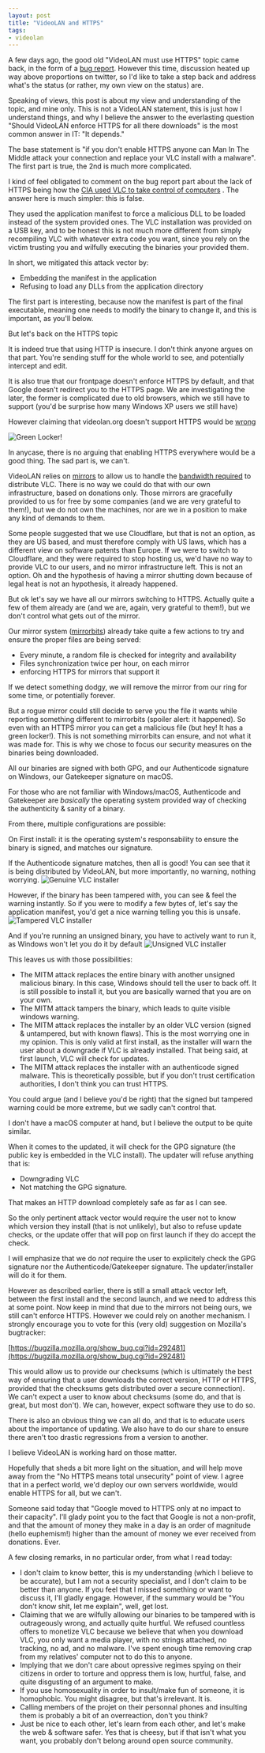 ```yaml
---
layout: post
title: "VideoLAN and HTTPS"
tags:
- videolan
---
```


A few days ago, the good old "VideoLAN must use HTTPS" topic came back, in the form of a [bug report](https://trac.videolan.org/vlc/ticket/18472). However this time, 
discussion heated up way above proportions on twitter, so I'd like to take a step back and
address what's the status (or rather, my own view on the status) are.

Speaking of views, this post is about my view and understanding of the topic, and mine only. This is not a VideoLAN statement,
this is just how I understand things, and why I believe the answer to the everlasting question
"Should VideoLAN enforce HTTPS for all there downloads" is the most common answer in IT: "It depends."

The base statement is "if you don't enable HTTPS anyone can Man In The Middle attack your connection and replace your VLC install with a malware". The first part is true, the 2nd is much more complicated.

I kind of feel obligated to comment on the bug report part about the lack of HTTPS being how the [CIA used VLC to take control of computers](https://wikileaks.org/ciav7p1/cms/files/Rain%20Maker%20v1.0%20User%20Guide.doc)
. The answer here is much simpler: this is false.

They used the application manifest to force a malicious DLL to be loaded instead of the system provided ones. The VLC installation was provided on a USB key, and to be honest this is
not much more different from simply recompiling VLC with whatever extra code you want, since you rely on the victim trusting you and wilfully executing the binaries your provided them.

In short, we mitigated this attack vector by:
* Embedding the manifest in the application
* Refusing to load any DLLs from the application directory

The first part is interesting, because now the manifest is part of the final executable, meaning one needs to modify the binary to change it, and this is important, as you'll below.

But let's back on the HTTPS topic

It is indeed true that using HTTP is insecure. I don't think anyone argues on that part. You're sending stuff for the whole world to see, and potentially intercept and edit.

It is also true that our frontpage doesn't enforce HTTPS by default, and that Google doesn't redirect you to the HTTPS page. We are investigating the later, the former is complicated due to old
browsers, which we still have to support (you'd be surprise how many Windows XP users we still have)

However claiming that videolan.org doesn't support HTTPS would be [wrong](https://www.videolan.org)

![Green Locker!](/img/posts/https/green-locker.png)

In anycase, there is no arguing that enabling HTTPS everywhere would be a good thing. The sad part is, we can't.

VideoLAN relies on [mirrors](https://get.videolan.org/vlc/2.2.6/win32/vlc-2.2.6-win32.exe?mirrorlist)
to allow us to handle the [bandwidth required](https://get.videolan.org/?mirrorstats) to distribute VLC. There is no way we could do that with our own infrastructure, based on donations only.
Those mirrors are gracefully provided to us for free by some companies (and we are very grateful to them!), but we do not own the machines, nor are we in a position to make any kind of demands to them.

Some people suggested that we use Cloudflare, but that is not an option, as they are US based, and must therefore comply with US laws, which has a different view on software patents
than Europe. If we were to switch to Cloudflare, and they were required to stop hosting us, we'd have no way to provide VLC to our users, and no mirror infrastructure left. This is not an option.
Oh and the hypothesis of having a mirror shutting down because of legal heat is not an hypothesis, it already happened.

But ok let's say we have all our mirrors switching to HTTPS. Actually quite a few of them already are (and we are, again, very grateful to them!), but we don't control what gets out of the mirror.

Our mirror system ([mirrorbits](https://github.com/etix/mirrorbits)) already take quite a few actions to try and ensure the proper files are being served:
* Every minute, a random file is checked for integrity and availability
* Files synchronization twice per hour, on each mirror
* enforcing HTTPS for mirrors that support it

If we detect something dodgy, we will remove the mirror from our ring for some time, or potentially forever.

But a rogue mirror could still decide to serve you the file it wants while reporting something different to mirrorbits (spoiler alert: it happened). So even with an HTTPS mirror
you can get a malicious file (but hey! It has a green locker!). This is not something mirrorbits can ensure, and not what it was made for.
This is why we chose to focus our security measures on the binaries being downloaded.

All our binaries are signed with both GPG, and our Authenticode signature on Windows, our Gatekeeper signature on macOS.

For those who are not familiar with Windows/macOS, Authenticode and Gatekeeper are *basically* the operating system provided way of checking the authenticity & sanity of a binary.

From there, multiple configurations are possible:

On First install: it is the operating system's responsability to ensure the binary is signed, and matches our signature.

If the Authenticode signature matches, then all is good! You can see that it is being distributed by VideoLAN, but more importantly, no warning, nothing worrying.
![Genuine VLC installer](/img/posts/https/vlc-normal.png)

However, if the binary has been tampered with, you can see & feel the warning instantly. So if you were to modify a few bytes of, let's say the application manifest, you'd get
a nice warning telling you this is unsafe.
![Tampered VLC installer](/img/posts/https/vlc-tampered.png)

And if you're running an unsigned binary, you have to actively want to run it, as Windows won't let you do it by default
![Unsigned VLC installer](/img/posts/https/vlc-unsigned.png)

This leaves us with those possibilities:

* The MITM attack replaces the entire binary with another unsigned malicious binary. In this case, Windows should tell the user to back off. It is still possible to install it, but you are
basically warned that you are on your own.
* The MITM attack tampers the binary, which leads to quite visible windows warning.
* The MITM attack replaces the installer by an older VLC version (signed & untampered, but with known flaws). This is the most worrying one in my opinion. This is only valid at first install,
as the installer will warn the user about a downgrade if VLC is already installed. That being said, at first launch, VLC will check for updates.
* The MITM attack replaces the installer with an authenticode signed malware. This is theoretically possible, but if you don't trust certification authorities, I don't think you can trust HTTPS.

You could argue (and I believe you'd be right) that the signed but tampered warning could be more extreme, but we sadly can't control that.

I don't have a macOS computer at hand, but I believe the output to be quite similar.

When it comes to the updated, it will check for the GPG signature (the public key is embedded in the VLC install). The updater will refuse anything that is:
* Downgrading VLC
* Not matching the GPG signature.

That makes an HTTP download completely safe as far as I can see.

So the only pertinent attack vector would require the user not to know which version they install (that is not unlikely), but also to refuse update checks, or the update offer that will pop on first launch if they do accept the check.

I will emphasize that we do *not* require the user to explicitely check the GPG signature nor the Authenticode/Gatekeeper signature. The updater/installer will do it for them.

However as described earlier, there is still a small attack vector left, between the first install and the second launch, and we need to address this at some point.
Now keep in mind that due to the mirrors not being ours, we still can't enforce HTTPS. However we could rely on another mechanism. I strongly encourage you to vote for this (very old)
suggestion on Mozilla's bugtracker: 

[https://bugzilla.mozilla.org/show_bug.cgi?id=292481](https://bugzilla.mozilla.org/show_bug.cgi?id=292481)

This would allow us to provide our checksums (which is ultimately the best way of ensuring that a user downloads the correct version, HTTP or HTTPS, provided that the checksums gets
distributed over a secure connection). We can't expect a user to know about checksums (some do, and that is great, but most don't). We can, however, expect software they use to do so.

There is also an obvious thing we can all do, and that is to educate users about the importance of updating. We also have to do our share to ensure there aren't too drastic regressions from a version to another.

I believe VideoLAN is working hard on those matter.

Hopefully that sheds a bit more light on the situation, and will help move away from the "No HTTPS means total unsecurity" point of view. I agree that in a perfect world, 
we'd deploy our own servers worldwide, would enable HTTPS for all, but we can't.

Someone said today that "Google moved to HTTPS only at no impact to their capacity". I'll glady point you to the fact that Google is not a non-profit, and that the amount of money they make
in a day is an order of magnitude (hello euphemism!) higher than the amount of money we ever received from donations. Ever.

A few closing remarks, in no particular order, from what I read today:
* I don't claim to know better, this is my understanding (which I believe to be accurate), but I am not a security specialist, and I don't claim to be better than anyone. If you
feel that I missed something or want to discuss it, I'll gladly engage. However, if the summary would be "You don't know shit, let me explain", well, get lost.
* Claiming that we are wilfully allowing our binaries to be tampered with is outrageously wrong, and actually quite hurtful. We refused countless offers to monetize VLC because we believe
that when you download VLC, you only want a media player, with no strings attached, no tracking, no ad, and no malware. I've spent enough time removing crap from my relatives' computer
not to do this to anyone.
* Implying that we don't care about opressive regimes spying on their citizens in order to torture and oppress them is low, hurtful, false, and quite disgusting of an argument to make.
* If you use homosexuality in order to insult/make fun of someone, it is homophobic. You might disagree, but that's irrelevant. It is.
* Calling members of the projet on their personnal phones and insulting them is probably a bit of an overreaction, don't you think?
* Just be nice to each other, let's learn from each other, and let's make the web & software safer. Yes that is cheesy, but if that isn't what you want, you probably don't belong around open source community.


